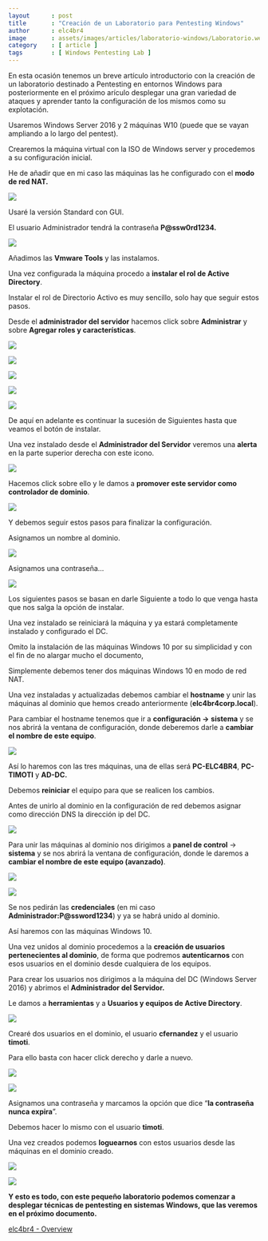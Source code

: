 ```yaml
---
layout      : post
title       : "Creación de un Laboratorio para Pentesting Windows"
author      : elc4br4
image       : assets/images/articles/laboratorio-windows/Laboratorio.webp
category    : [ article ]
tags        : [ Windows Pentesting Lab ]
---
```


En esta ocasión tenemos un breve artículo introductorio con la creación de un laboratorio destinado a Pentesting en entornos Windows para posteriormente en el próximo arículo desplegar una gran variedad de ataques y aprender tanto la configuración de los mismos como su explotación.

Usaremos Windows Server 2016 y 2 máquinas W10 (puede que se vayan ampliando a lo largo del pentest).

Crearemos la máquina virtual con la ISO de Windows server y procedemos a su configuración inicial.

He de añadir que en mi caso las máquinas las he configurado con el **modo de red NAT.**

![](/assets/images/articles/laboratorio-windows/Untitled.png)

Usaré la versión Standard con GUI.

 El usuario Administrador tendrá la contraseña **P@ssw0rd1234.**

![](/assets/images/articles/laboratorio-windows/Untitled%201.png)

Añadimos las **Vmware Tools** y las instalamos.

Una vez configurada la máquina procedo a **instalar el rol de Active Directory**.

Instalar el rol de Directorio Activo es muy sencillo, solo hay que seguir estos pasos.

Desde el **administrador del servidor** hacemos click sobre **Administrar** y sobre **Agregar roles y características**.

![](/assets/images/articles/laboratorio-windows/Untitled%202.png)

![](/assets/images/articles/laboratorio-windows/Untitled%203.png)

![](/assets/images/articles/laboratorio-windows/Untitled%204.png)

![](/assets/images/articles/laboratorio-windows/Untitled%205.png)

![](/assets/images/articles/laboratorio-windows/Untitled%206.png)

De aquí en adelante es continuar la sucesión de Siguientes hasta que veamos el botón de instalar.

Una vez instalado desde el **Administrador del Servidor** veremos una **alerta** en la parte superior derecha con este icono.

![](/assets/images/articles/laboratorio-windows/Untitled%207.png)

Hacemos click sobre ello y le damos a **promover este servidor como controlador de dominio**.

![](/assets/images/articles/laboratorio-windows/Untitled%208.png)

Y debemos seguir estos pasos para finalizar la configuración.

Asignamos un nombre al dominio.

![](/assets/images/articles/laboratorio-windows/Untitled%209.png)

Asignamos una contraseña…

![](/assets/images/articles/laboratorio-windows/Untitled%2010.png)

Los siguientes pasos se basan en darle Siguiente a todo lo que venga hasta que nos salga la opción de instalar.

Una vez instalado se reiniciará la máquina y ya estará completamente instalado y configurado el DC.

Omito la instalación de las máquinas Windows 10 por su simplicidad y con el fin de no alargar mucho el documento,

Simplemente debemos tener dos máquinas Windows 10 en modo de red NAT.

Una vez instaladas y actualizadas debemos cambiar el **hostname** y unir las máquinas al dominio que hemos creado anteriormente (**elc4br4corp.local**).

Para cambiar el hostname tenemos que ir a **configuración →** **sistema** y se nos abrirá la ventana de configuración, donde deberemos darle a **cambiar el nombre de este equipo**.

![](/assets/images/articles/laboratorio-windows/Untitled%2011.png)

Así lo haremos con las tres máquinas, una de ellas será **PC-ELC4BR4**, **PC-TIMOTI** y **AD-DC.**

Debemos **reiniciar** el equipo para que se realicen los cambios.

Antes de unirlo al dominio en la configuración de red debemos asignar como dirección DNS la dirección ip del DC.

![](/assets/images/articles/laboratorio-windows/Untitled%2012.png)

Para unir las máquinas al dominio nos dirigimos a **panel de control** → **sistema** y se nos abrirá la ventana de configuración, donde le daremos a **cambiar el nombre de este equipo (avanzado)**.

![](/assets/images/articles/laboratorio-windows/Untitled%2013.png)

![](/assets/images/articles/laboratorio-windows/Untitled%2014.png)

Se nos pedirán las **credenciales** (en mi caso **Administrador:P@ssword1234**) y ya se habrá unido al dominio.

Así haremos con las máquinas Windows 10.

Una vez unidos al dominio procedemos a la **creación de usuarios pertenecientes al dominio**, de forma que podremos **autenticarnos** con esos usuarios en el dominio desde cualquiera de los equipos.

Para crear los usuarios nos dirigimos a la máquina del DC (Windows Server 2016) y abrimos el **Administrador del Servidor.**

Le damos a **herramientas** y a **Usuarios y equipos de Active Directory**.

![](/assets/images/articles/laboratorio-windows/Untitled%2015.png)

Crearé dos usuarios en el dominio, el usuario **cfernandez** y el usuario **timoti**.

Para ello basta con hacer click derecho y darle a nuevo.

![](/assets/images/articles/laboratorio-windows/Untitled%2016.png)

![](/assets/images/articles/laboratorio-windows/Untitled%2017.png)

Asignamos una contraseña y marcamos la opción que dice “**la contraseña nunca expira**”.

Debemos hacer lo mismo con el usuario **timoti**.

Una vez creados podemos **loguearnos** con estos usuarios desde las máquinas en el dominio creado.

![](/assets/images/articles/laboratorio-windows/Untitled%2018.png)

![](/assets/images/articles/laboratorio-windows/Untitled%2019.png)

**Y esto es todo, con este pequeño laboratorio podemos comenzar a desplegar técnicas de pentesting en sistemas Windows, que las veremos en el próximo documento.**

[elc4br4 - Overview](https://github.com/elc4br4)